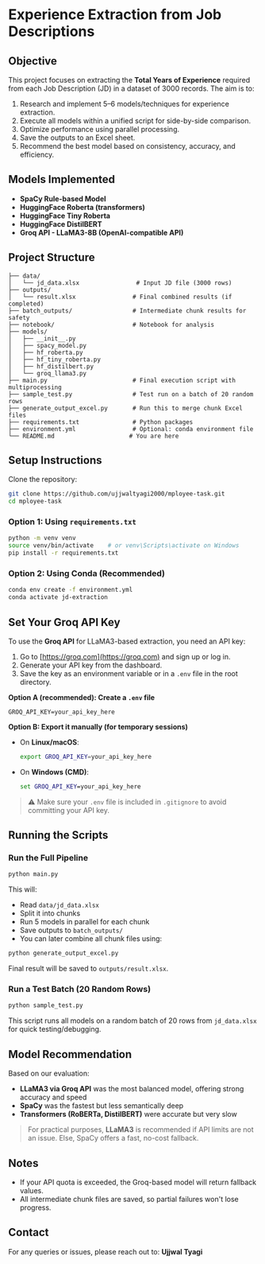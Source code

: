 # Experience Extraction from Job Descriptions

## Objective

This project focuses on extracting the **Total Years of Experience** required from each Job Description (JD) in a dataset of 3000 records. The aim is to:

1. Research and implement 5–6 models/techniques for experience extraction.
2. Execute all models within a unified script for side-by-side comparison.
3. Optimize performance using parallel processing.
4. Save the outputs to an Excel sheet.
5. Recommend the best model based on consistency, accuracy, and efficiency.

## Models Implemented

- **SpaCy Rule-based Model**
- **HuggingFace Roberta (transformers)**
- **HuggingFace Tiny Roberta**
- **HuggingFace DistilBERT**
- **Groq API - LLaMA3-8B (OpenAI-compatible API)**

## Project Structure

```
├── data/
│   └── jd_data.xlsx                # Input JD file (3000 rows)
├── outputs/
│   └── result.xlsx                # Final combined results (if completed)
├── batch_outputs/                 # Intermediate chunk results for safety
├── notebook/                      # Notebook for analysis
├── models/
│   ├── __init__.py
│   ├── spacy_model.py
│   ├── hf_roberta.py
│   ├── hf_tiny_roberta.py
│   ├── hf_distilbert.py
│   └── groq_llama3.py
├── main.py                        # Final execution script with multiprocessing
├── sample_test.py                 # Test run on a batch of 20 random rows
├── generate_output_excel.py       # Run this to merge chunk Excel files
├── requirements.txt               # Python packages
├── environment.yml                # Optional: conda environment file
└── README.md                     # You are here
```

## Setup Instructions

Clone the repository:

```bash
git clone https://github.com/ujjwaltyagi2000/mployee-task.git
cd mployee-task
```

### Option 1: Using `requirements.txt`

```bash
python -m venv venv
source venv/bin/activate    # or venv\Scripts\activate on Windows
pip install -r requirements.txt
```

### Option 2: Using Conda (Recommended)

```bash
conda env create -f environment.yml
conda activate jd-extraction
```

## Set Your Groq API Key

To use the **Groq API** for LLaMA3-based extraction, you need an API key:

1. Go to [https://groq.com](https://groq.com) and sign up or log in.
2. Generate your API key from the dashboard.
3. Save the key as an environment variable or in a `.env` file in the root directory.

**Option A (recommended): Create a `.env` file**

```
GROQ_API_KEY=your_api_key_here
```

**Option B: Export it manually (for temporary sessions)**

- On **Linux/macOS**:

  ```bash
  export GROQ_API_KEY=your_api_key_here
  ```

- On **Windows (CMD)**:

  ```cmd
  set GROQ_API_KEY=your_api_key_here
  ```

> ⚠️ Make sure your `.env` file is included in `.gitignore` to avoid committing your API key.

## Running the Scripts

### Run the Full Pipeline

```bash
python main.py
```

This will:

- Read `data/jd_data.xlsx`
- Split it into chunks
- Run 5 models in parallel for each chunk
- Save outputs to `batch_outputs/`
- You can later combine all chunk files using:

```bash
python generate_output_excel.py
```

Final result will be saved to `outputs/result.xlsx`.

### Run a Test Batch (20 Random Rows)

```bash
python sample_test.py
```

This script runs all models on a random batch of 20 rows from `jd_data.xlsx` for quick testing/debugging.

## Model Recommendation

Based on our evaluation:

- **LLaMA3 via Groq API** was the most balanced model, offering strong accuracy and speed
- **SpaCy** was the fastest but less semantically deep
- **Transformers (RoBERTa, DistilBERT)** were accurate but very slow

> For practical purposes, **LLaMA3** is recommended if API limits are not an issue. Else, SpaCy offers a fast, no-cost fallback.

## Notes

- If your API quota is exceeded, the Groq-based model will return fallback values.
- All intermediate chunk files are saved, so partial failures won't lose progress.

## Contact

For any queries or issues, please reach out to: **Ujjwal Tyagi**
